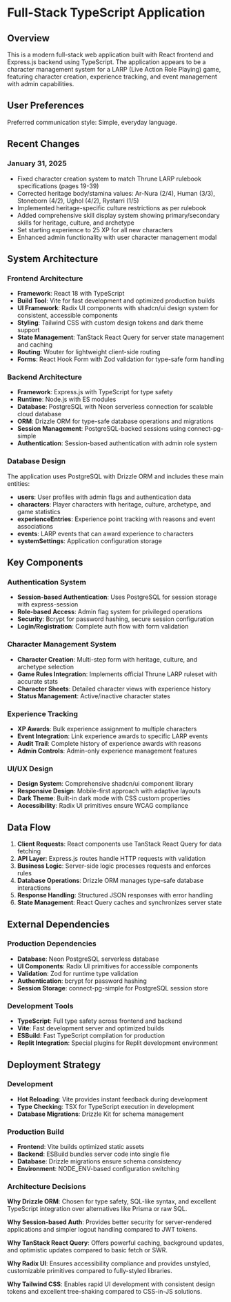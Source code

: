 # Full-Stack TypeScript Application

## Overview

This is a modern full-stack web application built with React frontend and Express.js backend using TypeScript. The application appears to be a character management system for a LARP (Live Action Role Playing) game, featuring character creation, experience tracking, and event management with admin capabilities.

## User Preferences

Preferred communication style: Simple, everyday language.

## Recent Changes

### January 31, 2025
- Fixed character creation system to match Thrune LARP rulebook specifications (pages 19-39)
- Corrected heritage body/stamina values: Ar-Nura (2/4), Human (3/3), Stoneborn (4/2), Ughol (4/2), Rystarri (1/5)
- Implemented heritage-specific culture restrictions as per rulebook
- Added comprehensive skill display system showing primary/secondary skills for heritage, culture, and archetype
- Set starting experience to 25 XP for all new characters
- Enhanced admin functionality with user character management modal

## System Architecture

### Frontend Architecture
- **Framework**: React 18 with TypeScript
- **Build Tool**: Vite for fast development and optimized production builds
- **UI Framework**: Radix UI components with shadcn/ui design system for consistent, accessible components
- **Styling**: Tailwind CSS with custom design tokens and dark theme support
- **State Management**: TanStack React Query for server state management and caching
- **Routing**: Wouter for lightweight client-side routing
- **Forms**: React Hook Form with Zod validation for type-safe form handling

### Backend Architecture
- **Framework**: Express.js with TypeScript for type safety
- **Runtime**: Node.js with ES modules
- **Database**: PostgreSQL with Neon serverless connection for scalable cloud database
- **ORM**: Drizzle ORM for type-safe database operations and migrations
- **Session Management**: PostgreSQL-backed sessions using connect-pg-simple
- **Authentication**: Session-based authentication with admin role system

### Database Design
The application uses PostgreSQL with Drizzle ORM and includes these main entities:
- **users**: User profiles with admin flags and authentication data
- **characters**: Player characters with heritage, culture, archetype, and game statistics
- **experienceEntries**: Experience point tracking with reasons and event associations
- **events**: LARP events that can award experience to characters
- **systemSettings**: Application configuration storage

## Key Components

### Authentication System
- **Session-based Authentication**: Uses PostgreSQL for session storage with express-session
- **Role-based Access**: Admin flag system for privileged operations
- **Security**: Bcrypt for password hashing, secure session configuration
- **Login/Registration**: Complete auth flow with form validation

### Character Management System
- **Character Creation**: Multi-step form with heritage, culture, and archetype selection
- **Game Rules Integration**: Implements official Thrune LARP ruleset with accurate stats
- **Character Sheets**: Detailed character views with experience history
- **Status Management**: Active/inactive character states

### Experience Tracking
- **XP Awards**: Bulk experience assignment to multiple characters
- **Event Integration**: Link experience awards to specific LARP events
- **Audit Trail**: Complete history of experience awards with reasons
- **Admin Controls**: Admin-only experience management features

### UI/UX Design
- **Design System**: Comprehensive shadcn/ui component library
- **Responsive Design**: Mobile-first approach with adaptive layouts
- **Dark Theme**: Built-in dark mode with CSS custom properties
- **Accessibility**: Radix UI primitives ensure WCAG compliance

## Data Flow

1. **Client Requests**: React components use TanStack React Query for data fetching
2. **API Layer**: Express.js routes handle HTTP requests with validation
3. **Business Logic**: Server-side logic processes requests and enforces rules
4. **Database Operations**: Drizzle ORM manages type-safe database interactions
5. **Response Handling**: Structured JSON responses with error handling
6. **State Management**: React Query caches and synchronizes server state

## External Dependencies

### Production Dependencies
- **Database**: Neon PostgreSQL serverless database
- **UI Components**: Radix UI primitives for accessible components
- **Validation**: Zod for runtime type validation
- **Authentication**: bcrypt for password hashing
- **Session Storage**: connect-pg-simple for PostgreSQL session store

### Development Tools
- **TypeScript**: Full type safety across frontend and backend
- **Vite**: Fast development server and optimized builds
- **ESBuild**: Fast TypeScript compilation for production
- **Replit Integration**: Special plugins for Replit development environment

## Deployment Strategy

### Development
- **Hot Reloading**: Vite provides instant feedback during development
- **Type Checking**: TSX for TypeScript execution in development
- **Database Migrations**: Drizzle Kit for schema management

### Production Build
- **Frontend**: Vite builds optimized static assets
- **Backend**: ESBuild bundles server code into single file
- **Database**: Drizzle migrations ensure schema consistency
- **Environment**: NODE_ENV-based configuration switching

### Architecture Decisions

**Why Drizzle ORM**: Chosen for type safety, SQL-like syntax, and excellent TypeScript integration over alternatives like Prisma or raw SQL.

**Why Session-based Auth**: Provides better security for server-rendered applications and simpler logout handling compared to JWT tokens.

**Why TanStack React Query**: Offers powerful caching, background updates, and optimistic updates compared to basic fetch or SWR.

**Why Radix UI**: Ensures accessibility compliance and provides unstyled, customizable primitives compared to fully-styled libraries.

**Why Tailwind CSS**: Enables rapid UI development with consistent design tokens and excellent tree-shaking compared to CSS-in-JS solutions.